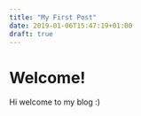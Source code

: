 ```yaml
---
title: "My First Post"
date: 2019-01-06T15:47:19+01:00
draft: true
---
```


# Welcome!

Hi welcome to my blog :)